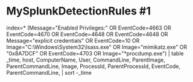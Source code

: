 # MySplunkDetectionRules #1

index=* (Message="Enabled Privileges:" OR EventCode=4663 OR EventCode=4670 OR EventCode=4648 OR EventCode=4648 OR Message="explicit credentials" OR EventCode=10 OR Image="C:\Windows\System32\lsass.exe" OR Image="mimikatz.exe" OR "0x8A7DCF" OR EventCode=4703 OR Image="*procdump.exe")
| table _time, host, ComputerName, User, CommandLine, ParentImage, ParentCommandLine, Image, ProcessId, ParentProcessId, EventCode, ParentCommandLine, 
| sort -_time

